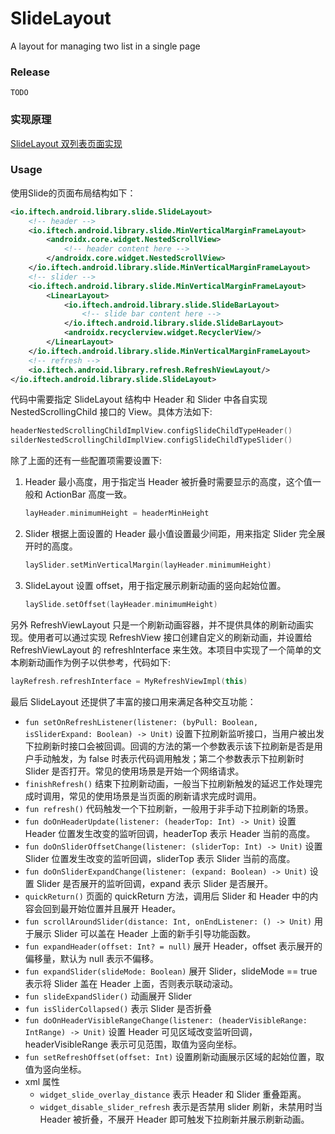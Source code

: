 # SlideLayout
A layout for managing two list in a single page

### Release
`TODO`

### 实现原理
[SlideLayout 双列表页面实现](https://github.com/tuesda/blog/blob/master/android/view/20190718_slidelayout_double_list/SlideLayout%20%E5%8F%8C%E5%88%97%E8%A1%A8%E9%A1%B5%E9%9D%A2%E5%AE%9E%E7%8E%B0.md)

### Usage

使用Slide的页面布局结构如下：
```xml
<io.iftech.android.library.slide.SlideLayout>
    <!-- header -->
    <io.iftech.android.library.slide.MinVerticalMarginFrameLayout>
        <androidx.core.widget.NestedScrollView>
            <!-- header content here -->
        </androidx.core.widget.NestedScrollView>
    </io.iftech.android.library.slide.MinVerticalMarginFrameLayout>
    <!-- slider -->
    <io.iftech.android.library.slide.MinVerticalMarginFrameLayout>
        <LinearLayout>
            <io.iftech.android.library.slide.SlideBarLayout>
                <!-- slide bar content here -->
            </io.iftech.android.library.slide.SlideBarLayout>
            <androidx.recyclerview.widget.RecyclerView/>
        </LinearLayout>
    </io.iftech.android.library.slide.MinVerticalMarginFrameLayout>
    <!-- refresh -->
    <io.iftech.android.library.refresh.RefreshViewLayout/>
</io.iftech.android.library.slide.SlideLayout>
```
代码中需要指定 SlideLayout 结构中 Header 和 Slider 中各自实现 NestedScrollingChild 接口的 View。具体方法如下:

```kotlin
headerNestedScrollingChildImplView.configSlideChildTypeHeader()
silderNestedScrollingChildImplView.configSlideChildTypeSlider()
```
除了上面的还有一些配置项需要设置下:

1. Header 最小高度，用于指定当 Header 被折叠时需要显示的高度，这个值一般和 ActionBar 高度一致。
    ```kotlin
    layHeader.minimumHeight = headerMinHeight
    ```
2. Slider 根据上面设置的 Header 最小值设置最少间距，用来指定 Slider 完全展开时的高度。
    ```kotlin
    laySlider.setMinVerticalMargin(layHeader.minimumHeight)
    ```
3. SlideLayout 设置 offset，用于指定展示刷新动画的竖向起始位置。
    ```kotlin
    laySlide.setOffset(layHeader.minimumHeight)
    ```
另外 RefreshViewLayout 只是一个刷新动画容器，并不提供具体的刷新动画实现。使用者可以通过实现 RefreshView 接口创建自定义的刷新动画，并设置给 RefreshViewLayout 的 refreshInterface 来生效。本项目中实现了一个简单的文本刷新动画作为例子以供参考，代码如下:
```kotlin
layRefresh.refreshInterface = MyRefreshViewImpl(this)
``` 
最后 SlideLayout 还提供了丰富的接口用来满足各种交互功能：

* `fun setOnRefreshListener(listener: (byPull: Boolean, isSliderExpand: Boolean) -> Unit)`
    设置下拉刷新监听接口，当用户被出发下拉刷新时接口会被回调。回调的方法的第一个参数表示该下拉刷新是否是用户手动触发，为 false 时表示代码调用触发；第二个参数表示下拉刷新时 Slider 是否打开。常见的使用场景是开始一个网络请求。
* `finishRefresh()`
    结束下拉刷新动画，一般当下拉刷新触发的延迟工作处理完成时调用，常见的使用场景是当页面的刷新请求完成时调用。
* `fun refresh()`
    代码触发一个下拉刷新，一般用于非手动下拉刷新的场景。
* `fun doOnHeaderUpdate(listener: (headerTop: Int) -> Unit)`
    设置 Header 位置发生改变的监听回调，headerTop 表示 Header 当前的高度。
* `fun doOnSliderOffsetChange(listener: (sliderTop: Int) -> Unit)`
    设置 Slider 位置发生改变的监听回调，sliderTop 表示 Slider 当前的高度。
* `fun doOnSliderExpandChange(listener: (expand: Boolean) -> Unit)`
    设置 Slider 是否展开的监听回调，expand 表示 Slider 是否展开。
* `quickReturn()`
    页面的 quickReturn 方法，调用后 Slider 和 Header 中的内容会回到最开始位置并且展开 Header。
* `fun scrollAroundSlider(distance: Int, onEndListener: () -> Unit)`
    用于展示 Slider 可以盖在 Header 上面的新手引导功能函数。
* `fun expandHeader(offset: Int? = null)`
    展开 Header，offset 表示展开的偏移量，默认为 null 表示不偏移。
* `fun expandSlider(slideMode: Boolean)`
    展开 Slider，slideMode == true 表示将 Slider 盖在 Header 上面，否则表示联动滚动。
* `fun slideExpandSlider()`
    动画展开 Slider
* `fun isSliderCollapsed()`
    表示 Slider 是否折叠
* `fun doOnHeaderVisibleRangeChange(listener: (headerVisibleRange: IntRange) -> Unit)`
    设置 Header 可见区域改变监听回调，headerVisibleRange 表示可见范围，取值为竖向坐标。
* `fun setRefreshOffset(offset: Int)`
    设置刷新动画展示区域的起始位置，取值为竖向坐标。
* xml 属性
    * `widget_slide_overlay_distance` 表示 Header 和 Slider 重叠距离。
    * `widget_disable_slider_refresh` 表示是否禁用 slider 刷新，未禁用时当 Header 被折叠，不展开 Header 即可触发下拉刷新并展示刷新动画。 